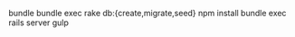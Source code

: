    bundle
   bundle exec rake db:{create,migrate,seed}
   npm install
   bundle exec rails server
   gulp

